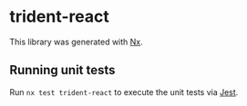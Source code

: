 # trident-react

This library was generated with [Nx](https://nx.dev).

## Running unit tests

Run `nx test trident-react` to execute the unit tests via [Jest](https://jestjs.io).
